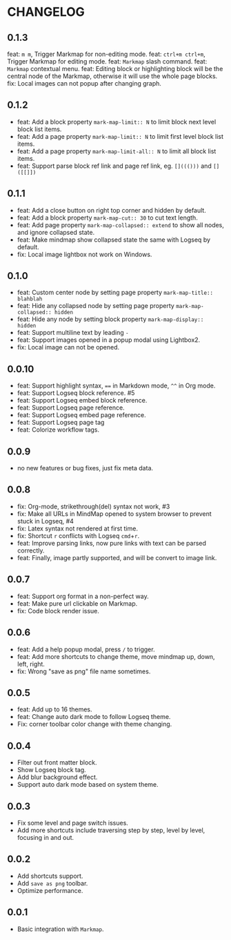 # CHANGELOG

## 0.1.3

feat: `m m`, Trigger Markmap for non-editing mode.
feat: `ctrl+m ctrl+m`, Trigger Markmap for editing mode.
feat: `Markmap` slash command.
feat: `Markmap` contextual menu.
feat: Editing block or highlighting block will be the central node of the Markmap, otherwise it will use the whole page blocks.
fix: Local images can not popup after changing graph.

## 0.1.2

* feat: Add a block property `mark-map-limit:: N` to limit block next level block list items.
* feat: Add a page property `mark-map-limit:: N` to limit first level block list items.
* feat: Add a page property `mark-map-limit-all:: N` to limit all block list items.
* feat: Support parse block ref link and page ref link, eg. `[]((()))` and `[]([[]])`

## 0.1.1

* feat: Add a close button on right top corner and hidden by default.
* feat: Add a block property `mark-map-cut:: 30` to cut text length.
* feat: Add page property `mark-map-collapsed:: extend` to show all nodes, and ignore collapsed state.
* feat: Make mindmap show collapsed state the same with Logseq by default.
* fix: Local image lightbox not work on Windows.

## 0.1.0

* feat: Custom center node by setting page property `mark-map-title:: blahblah`
* feat: Hide any collapsed node by setting page property `mark-map-collapsed:: hidden`
* feat: Hide any node by setting block property `mark-map-display:: hidden`
* feat: Support multiline text by leading `- `
* feat: Support images opened in a popup modal using Lightbox2.
* fix: Local image can not be opened.

## 0.0.10

* feat: Support highlight syntax, `==` in Markdown mode, `^^` in Org mode.
* feat: Support Logseq block reference. #5
* feat: Support Logseq embed block reference.
* feat: Support Logseq page reference.
* feat: Support Logseq embed page reference.
* feat: Support Logseq page tag
* feat: Colorize workflow tags.

## 0.0.9

* no new features or bug fixes, just fix meta data.
## 0.0.8

* fix: Org-mode, strikethrough(del) syntax not work, #3
* fix: Make all URLs in MindMap opened to system browser to prevent stuck in Logseq, #4
* fix: Latex syntax not rendered at first time.
* fix: Shortcut `r` conflicts with Logseq `cmd`+`r`.
* feat: Improve parsing links, now pure links with text can be parsed correctly.
* feat: Finally, image partly supported, and will be convert to image link.

## 0.0.7

* feat: Support org format in a non-perfect way.
* feat: Make pure url clickable on Markmap.
* fix: Code block render issue.

## 0.0.6

* feat: Add a help popup modal, press `/` to trigger.
* feat: Add more shortcuts to change theme, move mindmap up, down, left, right.
* fix: Wrong "save as png" file name sometimes.

## 0.0.5

* feat: Add up to 16 themes.
* feat: Change auto dark mode to follow Logseq theme.
* Fix: corner toolbar color change with theme changing.

## 0.0.4

* Filter out front matter block.
* Show Logseq block tag.
* Add blur background effect.
* Support auto dark mode based on system theme.

## 0.0.3

* Fix some level and page switch issues.
* Add more shortcuts include traversing step by step, level by level, focusing in and out.

## 0.0.2

* Add shortcuts support.
* Add `save as png` toolbar.
* Optimize performance.

## 0.0.1

* Basic integration with `Markmap`.
